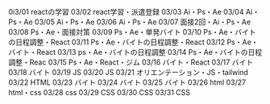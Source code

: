 0i3/01
reactの学習
03/02
react学習・派遣登録
03/03
Ai・Ps・Ae
03/04
Ai・Ps・Ae
03/05
Ai・Ps・Ae
03/06
Ai・Ps・Ae
03/07
面接2回・Ai・Ps・Ae
03/08
Ps・Ae・面接対策
03/09
Ps・Ae・単発バイト
03/10
Ps・Ae・バイトの日程調整・React
03/11
Ps・Ae・バイトの日程調整・React
03/12
Ps・Ae・バイト・React
03/13
ps・Ae・バイトの日程調整
03/14
Ps・Ae・バイトの日程調整・Reac
03/15
Ps・Ae・React・ジム
03/16
バイト・React
03/17
バイト
03/18
バイト
03/19
JS
03/20
JS
03/21
オリエンテーション・JS・tailwind
03/22
HTML
03/23
バイト
03/24
バイト
03/25
バイト
03/26
html
03/27
html・css
03/28
css
03/29
CSS
03/30
CSS
03/31
CSS
